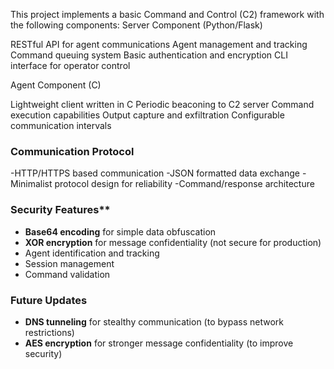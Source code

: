 This project implements a basic Command and Control (C2) framework with the following components:
Server Component (Python/Flask)

RESTful API for agent communications
Agent management and tracking
Command queuing system
Basic authentication and encryption
CLI interface for operator control

Agent Component (C)

Lightweight client written in C
Periodic beaconing to C2 server
Command execution capabilities
Output capture and exfiltration
Configurable communication intervals

### Communication Protocol

-HTTP/HTTPS based communication
-JSON formatted data exchange
-Minimalist protocol design for reliability
-Command/response architecture

### Security Features**

- **Base64 encoding** for simple data obfuscation
- **XOR encryption** for message confidentiality (not secure for production)
- Agent identification and tracking
- Session management
- Command validation

### Future Updates
- **DNS tunneling** for stealthy communication (to bypass network restrictions)
- **AES encryption** for stronger message confidentiality (to improve security)

